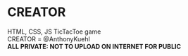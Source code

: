 # CREATOR
HTML, CSS, JS TicTacToe game <br>
CREATOR = @AnthonyKuehl <br>
<strong>ALL PRIVATE: NOT TO UPLOAD ON INTERNET FOR PUBLIC</strong>
